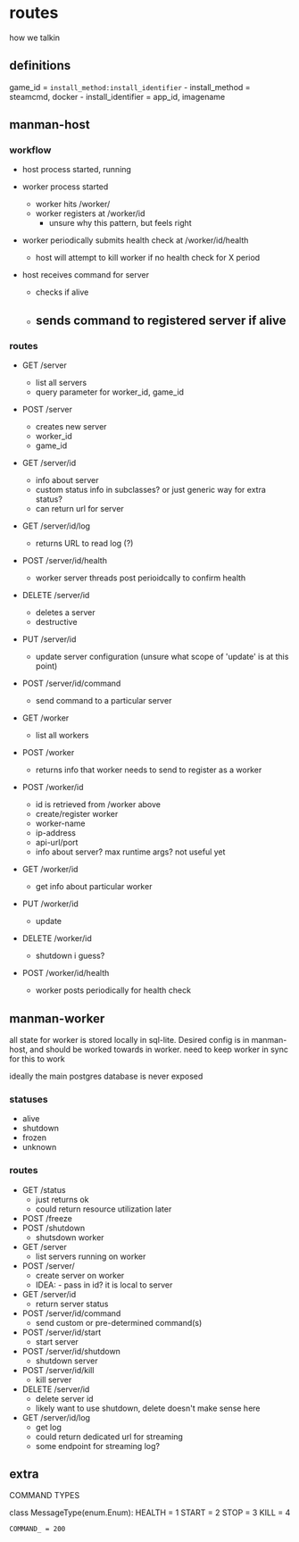 # routes

how we talkin

## definitions
game_id = `install_method:install_identifier`
    - install_method = steamcmd, docker
    - install_identifier = app_id, imagename

## manman-host

### workflow
- host process started, running
- worker process started
    - worker hits /worker/
    - worker registers at /worker/id
        - unsure why this pattern, but feels right
- worker periodically submits health check at /worker/id/health
    - host will attempt to kill worker if no health check for X period

- host receives command for server
    - checks if alive
    - sends command to registered server if alive
        -

### routes

- GET /server
    - list all servers
    - query parameter for worker_id, game_id
- POST /server
    - creates new server
    - worker_id
    - game_id
- GET /server/id
    - info about server
    - custom status info in subclasses? or just generic way for extra status?
    - can return url for server
- GET /server/id/log
    - returns URL to read log (?)
- POST /server/id/health
    - worker server threads post perioidcally to confirm health
- DELETE /server/id
    - deletes a server
    - destructive
- PUT /server/id
    - update server configuration (unsure what scope of 'update' is at this point)
- POST /server/id/command
    - send command to a particular server

- GET /worker
    - list all workers
- POST /worker
    - returns info that worker needs to send to register as a worker
- POST /worker/id
    - id is retrieved from /worker above
    - create/register worker
    - worker-name
    - ip-address
    - api-url/port
    - info about server? max runtime args? not useful yet
- GET /worker/id
    - get info about particular worker
- PUT /worker/id
    - update
- DELETE /worker/id
    - shutdown i guess?
- POST /worker/id/health
    - worker posts periodically for health check


## manman-worker

all state for worker is stored locally in sql-lite. Desired config is in manman-host, and should be worked towards in worker.
need to keep worker in sync for this to work

ideally the main postgres database is never exposed

### statuses
- alive
- shutdown
- frozen
- unknown

### routes
- GET /status
    - just returns ok
    - could return resource utilization later
- POST /freeze
- POST /shutdown
    - shutsdown worker
- GET /server
    - list servers running on worker
- POST /server/
    - create server on worker
    - IDEA: - pass in id? it is local to server
- GET /server/id
    - return server status
- POST /server/id/command
    - send custom or pre-determined command(s)
- POST /server/id/start
    - start server
- POST /server/id/shutdown
    - shutdown server
- POST /server/id/kill
    - kill server
- DELETE /server/id
    - delete server id
    - likely want to use shutdown, delete doesn't make sense here
- GET /server/id/log
    - get log
    - could return dedicated url for streaming
    - some endpoint for streaming log?

## extra
COMMAND TYPES

class MessageType(enum.Enum):
    HEALTH = 1
    START = 2
    STOP = 3
    KILL = 4

    COMMAND_ = 200
